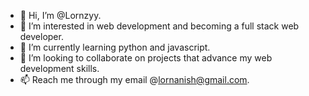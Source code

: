 - 👋 Hi, I’m @Lornzyy.
- 👀 I’m interested in web development and becoming a full stack web developer.
- 🌱 I’m currently learning python and javascript.
- 💞️ I’m looking to collaborate on projects that advance my web development skills.
- 📫 Reach me through my email @lornanish@gmail.com.

<!---
Lornzyy/Lornzyy is a ✨ special ✨ repository because its `README.md` (this file) appears on your GitHub profile.
You can click the Preview link to take a look at your changes.
--->
